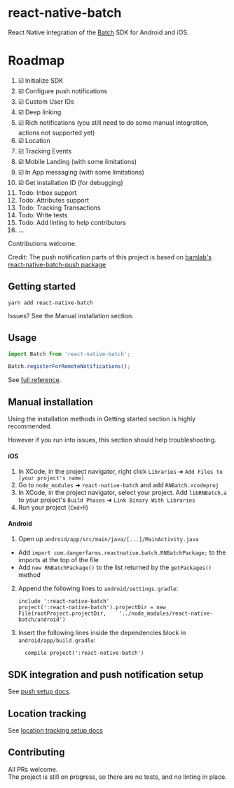 # react-native-batch
React Native integration of the [Batch](https://batch.com/) SDK for Android and iOS.

# Roadmap
1. :ballot_box_with_check: Initialize SDK 
1. :ballot_box_with_check: Configure push notifications 
1. :ballot_box_with_check: Custom User IDs
1. :ballot_box_with_check: Deep linking
1. :ballot_box_with_check: Rich notifications (you still need to do some manual integration, actions not supported yet)
1. :ballot_box_with_check: Location
1. :ballot_box_with_check: Tracking Events
1. :ballot_box_with_check: Mobile Landing (with some limitations)
1. :ballot_box_with_check: In App messaging (with some limitations)
1. :ballot_box_with_check: Get installation ID (for debugging)
1. Todo: Inbox support
1. Todo: Attributes support 
1. Todo: Tracking Transactions 
1. Todo: Write tests
1. Todo: Add linting to help contributors
1. ...

Contributions welcome.

Credit: The push notification parts of this project is based on [bamlab's react-native-batch-push package](https://github.com/bamlab/react-native-batch-push)

## Getting started

`yarn add react-native-batch`

Issues? See the Manual installation section.

## Usage
```javascript
import Batch from 'react-native-batch';

Batch.registerForRemoteNotifications();
```

See [full reference](https://github.com/dangerfarms/react-native-batch/blob/master/docs/reference.md).

## Manual installation

Using the installation methods in Getting started section is highly recommended. 

However if you run into issues, this section should help troubleshooting.


#### iOS

1. In XCode, in the project navigator, right click `Libraries` ➜ `Add Files to [your project's name]`
2. Go to `node_modules` ➜ `react-native-batch` and add `RNBatch.xcodeproj`
3. In XCode, in the project navigator, select your project. Add `libRNBatch.a` to your project's `Build Phases` ➜ `Link Binary With Libraries`
4. Run your project (`Cmd+R`)

#### Android

1. Open up `android/app/src/main/java/[...]/MainActivity.java`
  - Add `import com.dangerfarms.reactnative.batch.RNBatchPackage;` to the imports at the top of the file
  - Add `new RNBatchPackage()` to the list returned by the `getPackages()` method
2. Append the following lines to `android/settings.gradle`:
  	```
  	include ':react-native-batch'
  	project(':react-native-batch').projectDir = new File(rootProject.projectDir, 	'../node_modules/react-native-batch/android')
  	```
3. Insert the following lines inside the dependencies block in `android/app/build.gradle`:
  	```
      compile project(':react-native-batch')
  	```

## SDK integration and push notification setup 

See [push setup docs](https://github.com/dangerfarms/react-native-batch/blob/master/docs/push-setup.md).

## Location tracking

See [location tracking setup docs](https://github.com/dangerfarms/react-native-batch/blob/master/docs/location-tracking.md)

## Contributing

All PRs welcome.  
The project is still on progress, so there are no tests, and no linting in place.


